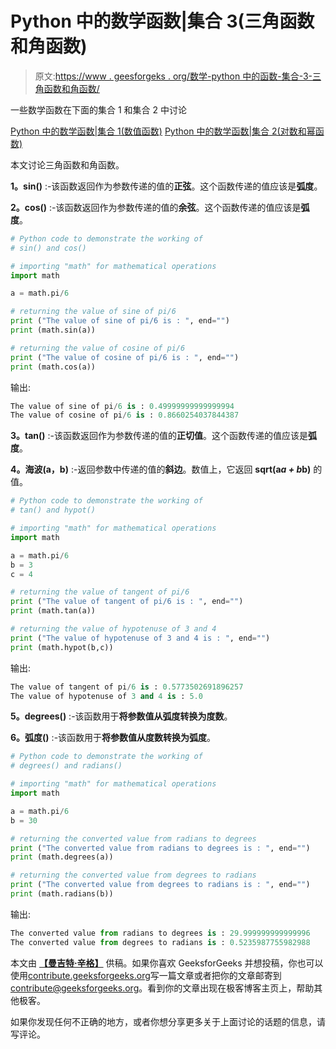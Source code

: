 # Python 中的数学函数|集合 3(三角函数和角函数)

> 原文:[https://www . geesforgeks . org/数学-python 中的函数-集合-3-三角函数和角函数/](https://www.geeksforgeeks.org/mathematical-functions-in-python-set-3-trigonometric-and-angular-functions/)

一些数学函数在下面的集合 1 和集合 2 中讨论

[Python 中的数学函数|集合 1(数值函数)](https://www.geeksforgeeks.org/mathematical-functions-python-set-1-numeric-functions/)
[Python 中的数学函数|集合 2(对数和幂函数)](https://www.geeksforgeeks.org/mathematical-functions-python-set-2-logarithmic-power-functions/)

本文讨论三角函数和角函数。

**1。sin()** :-该函数返回作为参数传递的值的**正弦**。这个函数传递的值应该是**弧度**。

**2。cos()** :-该函数返回作为参数传递的值的**余弦**。这个函数传递的值应该是**弧度**。

```py
# Python code to demonstrate the working of
# sin() and cos()

# importing "math" for mathematical operations
import math

a = math.pi/6

# returning the value of sine of pi/6
print ("The value of sine of pi/6 is : ", end="")
print (math.sin(a))

# returning the value of cosine of pi/6
print ("The value of cosine of pi/6 is : ", end="")
print (math.cos(a))
```

输出:

```py
The value of sine of pi/6 is : 0.49999999999999994
The value of cosine of pi/6 is : 0.8660254037844387

```

**3。tan()** :-该函数返回作为参数传递的值的**正切值**。这个函数传递的值应该是**弧度**。

**4。海波(a，b)** :-返回参数中传递的值的**斜边**。数值上，它返回 **sqrt(a*a + b*b)** 的值。

```py
# Python code to demonstrate the working of
# tan() and hypot()

# importing "math" for mathematical operations
import math

a = math.pi/6
b = 3
c = 4

# returning the value of tangent of pi/6
print ("The value of tangent of pi/6 is : ", end="")
print (math.tan(a))

# returning the value of hypotenuse of 3 and 4
print ("The value of hypotenuse of 3 and 4 is : ", end="")
print (math.hypot(b,c))
```

输出:

```py
The value of tangent of pi/6 is : 0.5773502691896257
The value of hypotenuse of 3 and 4 is : 5.0

```

**5。degrees()** :-该函数用于**将参数值从弧度转换为度数**。

**6。弧度()** :-该函数用于**将参数值从度数转换为弧度**。

```py
# Python code to demonstrate the working of
# degrees() and radians()

# importing "math" for mathematical operations
import math

a = math.pi/6
b = 30

# returning the converted value from radians to degrees
print ("The converted value from radians to degrees is : ", end="")
print (math.degrees(a))

# returning the converted value from degrees to radians
print ("The converted value from degrees to radians is : ", end="")
print (math.radians(b))
```

输出:

```py
The converted value from radians to degrees is : 29.999999999999996
The converted value from degrees to radians is : 0.5235987755982988

```

本文由 **[【曼吉特·辛格】](https://auth.geeksforgeeks.org/profile.php?user=manjeet_04&list=practice)** 供稿。如果你喜欢 GeeksforGeeks 并想投稿，你也可以使用[contribute.geeksforgeeks.org](http://www.contribute.geeksforgeeks.org)写一篇文章或者把你的文章邮寄到 contribute@geeksforgeeks.org。看到你的文章出现在极客博客主页上，帮助其他极客。

如果你发现任何不正确的地方，或者你想分享更多关于上面讨论的话题的信息，请写评论。